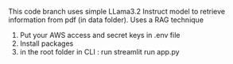This code branch uses simple LLama3.2 Instruct model to retrieve information from pdf (in data folder). 
Uses a RAG technique

1. Put your AWS access and secret keys in .env file
2. Install packages
3. in the root folder in CLI : run streamlit run app.py
